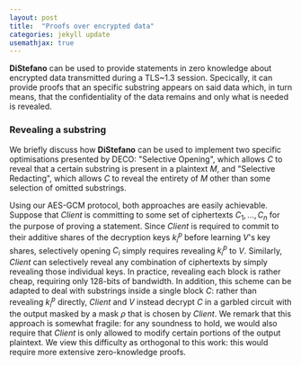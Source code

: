 ```yaml
---
layout: post
title:  "Proofs over encrypted data"
categories: jekyll update
usemathjax: true
---
```


**DiStefano** can be used to provide statements in zero knowledge about encrypted data transmitted during a TLS~1.3 session. Specically, it can provide proofs that an specific substring appears on said data which, in turn means, that the confidentiality of the data remains and only what is needed is revealed.

### Revealing a substring

We briefly discuss how **DiStefano** can be used to implement two specific optimisations presented by DECO: "Selective Opening", which allows $C$ to reveal that a certain substring is present in a plaintext $M$, and "Selective Redacting", which allows $C$ to reveal the entirety of $M$ other than some selection of omitted substrings.

Using our AES-GCM protocol, both approaches are easily achievable. Suppose that $Client$ is committing to some set of ciphertexts $C_{1}, \ldots, C_{n}$ for the purpose of proving a statement. Since $Client$ is required to commit to their additive shares of the decryption keys $k_{i}^{p}$ before learning $V$'s key shares, selectively opening $C_{i}$ simply requires revealing $k_{i}^{p}$ to $V$. Similarly, $Client$ can selectively reveal any combination of ciphertexts by simply revealing those individual keys. In practice, revealing each block is rather cheap, requiring only 128-bits of bandwidth. In addition, this scheme can be adapted to deal with substrings inside a single block $C$: rather than revealing $k_{i}^{p}$ directly, $Client$ and $V$ instead decrypt $C$ in a garbled circuit with the output masked by a mask $\rho$ that is chosen by $Client$. We remark that this approach is somewhat fragile: for any soundness to hold, we would also require that $Client$ is only allowed to modify certain portions of the output plaintext. We view this difficulty as orthogonal to this work: this would require more extensive zero-knowledge proofs.
